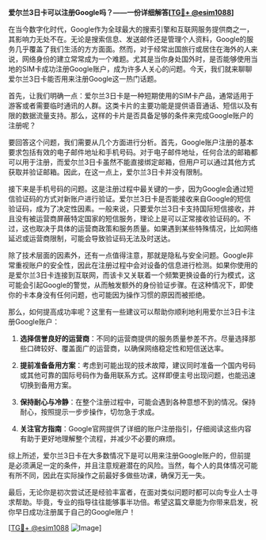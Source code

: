 **爱尔兰3日卡可以注册Google吗？——一份详细解答[[TG💪+ @esim1088](https://t.me/s/esim1088)]**

在当今数字化时代，Google作为全球最大的搜索引擎和互联网服务提供商之一，其影响力无处不在。无论是搜索信息、发送邮件还是管理个人资料，Google的服务几乎覆盖了我们生活的方方面面。然而，对于经常出国旅行或居住在海外的人来说，网络身份的建立常常成为一个难题。尤其是当你身处国外时，是否能够使用当地的SIM卡成功注册Google账户，成为许多人关心的问题。今天，我们就来聊聊爱尔兰3日卡能否用来注册Google这一热门话题。

首先，让我们明确一点：爱尔兰3日卡是一种短期使用的SIM卡产品，通常适用于游客或者需要临时通讯的人群。这类卡片的主要功能是提供语音通话、短信以及有限的数据流量支持。那么，这样的卡片是否具备足够的条件来完成Google账户的注册呢？

要回答这个问题，我们需要从几个方面进行分析。首先，Google账户注册的基本要求包括有效的电子邮件地址和手机号码。对于电子邮件地址，任何合法的邮箱都可以用于注册，而爱尔兰3日卡虽然不能直接绑定邮箱，但用户可以通过其他方式获取并验证邮箱。因此，在这一点上，爱尔兰3日卡并没有限制。

接下来是手机号码的问题。这是注册过程中最关键的一步，因为Google会通过短信验证码的方式对新账户进行验证。爱尔兰3日卡是否能接收来自Google的短信验证码，成为了决定性因素。一般来说，只要爱尔兰3日卡支持国际短信接收，并且没有被运营商屏蔽特定国家的短信服务，理论上是可以正常接收验证码的。不过，这也取决于具体的运营商政策和服务质量。如果遇到某些特殊情况，比如网络延迟或运营商限制，可能会导致验证码无法及时送达。

除了技术层面的因素外，还有一点值得注意，那就是隐私与安全问题。Google非常重视账户的安全性，因此在注册过程中会对设备的信息进行检测。如果你使用的是爱尔兰3日卡连接到互联网，而该卡又关联着一个频繁更换设备的行为模式，这可能会引起Google的警觉，从而触发额外的身份验证步骤。在这种情况下，即使你的卡本身没有任何问题，也可能因为操作习惯的原因而被拒绝。

那么，如何提高成功率呢？这里有一些建议可以帮助你顺利地利用爱尔兰3日卡注册Google账户：

1. **选择信誉良好的运营商**：不同的运营商提供的服务质量参差不齐。尽量选择那些口碑较好、覆盖面广的运营商，以确保网络稳定性和短信送达率。
   
2. **提前准备备用方案**：考虑到可能出现的技术故障，建议同时准备一个国内号码或其他可靠的国际号码作为备用联系方式。这样即便主号出现问题，也能迅速切换到备用方案。

3. **保持耐心与冷静**：在整个注册过程中，可能会遇到各种意想不到的情况。保持耐心，按照提示一步步操作，切勿急于求成。

4. **关注官方指南**：Google官网提供了详细的账户注册指引，仔细阅读这些内容有助于更好地理解整个流程，并减少不必要的麻烦。

综上所述，爱尔兰3日卡在大多数情况下是可以用来注册Google账户的，但前提是必须满足一定的条件，并且注意规避潜在的风险。当然，每个人的具体情况可能有所不同，因此在实际操作之前最好多做些功课，确保万无一失。

最后，无论你是初次尝试还是经验丰富者，在面对类似问题时都可以向专业人士寻求帮助。毕竟，专业的指导往往能够事半功倍。希望这篇文章能为你带来启发，祝你早日成功注册属于自己的Google账户！

[[TG💪+ @esim1088](https://t.me/s/esim1088) ![Image](https://i.postimg.cc/4NQfJmqS/Snipaste-2025-05-13-00-14-12.png)]